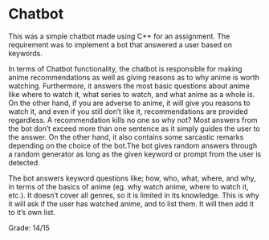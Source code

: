 # Chatbot

This was a simple chatbot made using C++ for an assignment. The requirement was to implement a bot that answered a user based on keywords.

In terms of Chatbot functionality, the chatbot is responsible for making anime recommendations as well as giving reasons as to why anime is worth watching. Furthermore, it answers the most basic questions about anime like where to watch it, what series to watch, and what anime as a whole is. On the other hand, if you are adverse to anime, it will give you reasons to watch it, and even if you still don’t like it,  recommendations are provided regardless. A recommendation kills no one so why not? Most answers from the bot don’t exceed more than one sentence as it simply guides the user to the answer. On the other hand, it also contains some sarcastic remarks depending on the choice of the bot.The bot gives random answers through a random generator as long as the given keyword or prompt from the user is detected.  

The bot answers keyword questions like; how, who, what, where, and why, in terms of the basics of anime (eg. why watch anime, where to watch it,  etc.). It doesn’t cover all genres, so it is limited in its knowledge. This is why it will ask if the user has watched anime, and to list them. It will then add it to it’s own list. 

Grade: 14/15
